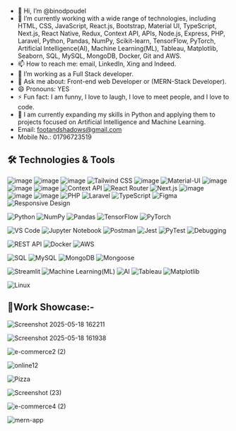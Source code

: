 - 👋 Hi, I’m @binodpoudel
- 🔭 I’m currently working with a wide range of technologies, including HTML, CSS, JavaScript, React.js, Bootstrap, 
      Material UI, TypeScript, Next.js, React Native, Redux, Context API, APIs, Node.js, Express, PHP, Laravel, Python, Pandas, 
      NumPy, Scikit-learn, TensorFlow, PyTorch, Artificial Intelligence(AI), Machine Learning(ML), Tableau, Matplotlib, Seaborn, SQL, MySQL, MongoDB, Docker, Git and AWS.
- 📫 How to reach me: email, LinkedIn, Xing and Indeed.
- 🤔 I’m working as a Full Stack developer.
- 💬 Ask me about: Front-end web Developer or (MERN-Stack Developer).
- 😄 Pronouns: YES
- ⚡ Fun fact: I am funny, I love to laugh, I love to meet people, and I love to code.
- 🌱 I am currently expanding my skills in Python and applying them to projects focused on Artificial Intelligence 
      and Machine Learning.
- Email: footandshadows@gmail.com
- Mobile No.: 01796723519

## 🛠️ Technologies & Tools
![image](https://user-images.githubusercontent.com/52706075/199479221-eb49c50b-de69-404f-87be-19a21c9831b9.png)
![image](https://user-images.githubusercontent.com/52706075/199479481-f3a8aa9e-3edb-4db5-b0de-f507984293c1.png)
![image](https://user-images.githubusercontent.com/52706075/199479636-fa738aed-5ce6-4135-b5b2-9500c3277392.png)
![Tailwind CSS](https://img.shields.io/badge/Tailwind_CSS-06B6D4?style=for-the-badge&logo=tailwindcss&logoColor=white)
![image](https://user-images.githubusercontent.com/52706075/199479728-adce9622-142d-4546-a27d-b5e8c69cf3ad.png)
![Material-UI](https://img.shields.io/badge/Material--UI-0081CB?style=for-the-badge&logo=mui&logoColor=white)
![image](https://user-images.githubusercontent.com/52706075/199479793-be34531f-7f08-4bc5-9d5d-8a184641fc00.png)
![image](https://user-images.githubusercontent.com/52706075/199479521-4f60f5b3-d5d3-45c0-ae57-d4f15c07dff5.png)
![image](https://user-images.githubusercontent.com/52706075/199479556-72c94803-23b6-429b-999c-ef49916ec54e.png)
![Context API](https://img.shields.io/badge/Context_API-61DAFB?style=for-the-badge&logo=react&logoColor=black)
![React Router](https://img.shields.io/badge/React_Router-CA4245?style=for-the-badge&logo=reactrouter&logoColor=white)
![Next.js](https://img.shields.io/badge/Next.js-000000?style=for-the-badge&logo=nextdotjs&logoColor=white)
![image](https://user-images.githubusercontent.com/52706075/199479872-d887687f-1d31-4242-9ebc-2a33082500f0.png)
![image](https://user-images.githubusercontent.com/52706075/199479908-66501df7-077c-4980-8417-cd7b063ce310.png)
![image](https://user-images.githubusercontent.com/52706075/199479967-13eba4b2-3fcf-4009-b825-3ed2b9ceadfd.png)
![PHP](https://img.shields.io/badge/PHP-777BB4?style=for-the-badge&logo=php&logoColor=white)
![Laravel](https://img.shields.io/badge/Laravel-FF2D20?style=for-the-badge&logo=laravel&logoColor=white)
![TypeScript](https://img.shields.io/badge/TypeScript-3178C6?style=for-the-badge&logo=typescript&logoColor=white)
![Figma](https://img.shields.io/badge/Figma-F24E1E?style=for-the-badge&logo=figma&logoColor=white)
![Responsive Design](https://img.shields.io/badge/Responsive_Design-02569B?style=for-the-badge&logo=responsive-design&logoColor=white)

![Python](https://img.shields.io/badge/Python-3776AB?style=for-the-badge&logo=python&logoColor=white)
![NumPy](https://img.shields.io/badge/Numpy-013243?style=for-the-badge&logo=numpy&logoColor=white)
![Pandas](https://img.shields.io/badge/Pandas-150458?style=for-the-badge&logo=pandas&logoColor=white)
![TensorFlow](https://img.shields.io/badge/TensorFlow-FF6F00?style=for-the-badge&logo=tensorflow&logoColor=white)
![PyTorch](https://img.shields.io/badge/PyTorch-EE4C2C?style=for-the-badge&logo=pytorch&logoColor=white)

![VS Code](https://img.shields.io/badge/VS_Code-007ACC?style=for-the-badge&logo=visual-studio-code&logoColor=white)
![Jupyter Notebook](https://img.shields.io/badge/Jupyter_Notebook-F37626?style=for-the-badge&logo=jupyter&logoColor=white)
![Postman](https://img.shields.io/badge/Postman-FF6C37?style=for-the-badge&logo=postman&logoColor=white)
![Jest](https://img.shields.io/badge/Jest-C21325?style=for-the-badge&logo=jest&logoColor=white)
![PyTest](https://img.shields.io/badge/PyTest-0A9EDC?style=for-the-badge&logo=pytest&logoColor=white)
![Debugging](https://img.shields.io/badge/Debugging-4B275F?style=for-the-badge&logo=debug&logoColor=white)

![REST API](https://img.shields.io/badge/REST_API-005571?style=for-the-badge&logo=rest-api&logoColor=white)
![Docker](https://img.shields.io/badge/Docker-2496ED?style=for-the-badge&logo=docker&logoColor=white)
![AWS](https://img.shields.io/badge/AWS-232F3E?style=for-the-badge&logo=amazonaws&logoColor=white)

![SQL](https://img.shields.io/badge/SQL-4479A1?style=for-the-badge&logo=postgresql&logoColor=white)
![MySQL](https://img.shields.io/badge/MySQL-4479A1?style=for-the-badge&logo=mysql&logoColor=white)
![MongoDB](https://img.shields.io/badge/MongoDB-47A248?style=for-the-badge&logo=mongodb&logoColor=white)
![Mongoose](https://img.shields.io/badge/Mongoose-47A248?style=for-the-badge&logo=mongodb&logoColor=white)

![Streamlit](https://img.shields.io/badge/Streamlit-FF4B4B?style=for-the-badge&logo=streamlit&logoColor=white)
![Machine Learning(ML)](https://img.shields.io/badge/Machine_Learning-FF9E0F?style=for-the-badge&logo=machine-learning&logoColor=white)
![AI](https://img.shields.io/badge/Artificial_Intelligence-FF6F61?style=for-the-badge&logo=ai&logoColor=white)
![Tableau](https://img.shields.io/badge/Tableau-E97627?style=for-the-badge&logo=tableau&logoColor=white)
![Matplotlib](https://img.shields.io/badge/Matplotlib-11557C?style=for-the-badge&logo=python&logoColor=white)

![Linux](https://img.shields.io/badge/Linux-FCC624?style=for-the-badge&logo=linux&logoColor=black)

## 🚀Work Showcase:-


![Screenshot 2025-05-18 162211](https://github.com/user-attachments/assets/73c00a45-5bc3-42b9-b81d-4041fa90917b)

![Screenshot 2025-05-18 161938](https://github.com/user-attachments/assets/49ee59db-edda-4c72-8636-f23f7c9f3f6a)

![e-commerce2 (2)](https://user-images.githubusercontent.com/52706075/199478261-1bda1cad-9961-4c8e-8e2b-20cf2f810728.png)

![online12](https://user-images.githubusercontent.com/52706075/199595697-772aedd6-285e-4f55-89b1-3ef4db370f91.png)

![Pizza](https://user-images.githubusercontent.com/52706075/199595044-cc6d19a5-9123-40eb-9d27-65a80fc8c030.png)


![Screenshot (23)](https://user-images.githubusercontent.com/52706075/199595135-2ca7f18c-e7b9-4462-a8a9-0555ac33c315.png)

![e-commerce4 (2)](https://user-images.githubusercontent.com/52706075/199595310-f8894157-8388-428c-b1e5-5fe5e54f43a6.png)

![mern-app](https://user-images.githubusercontent.com/52706075/200584309-7a70ced2-77cb-4fd6-a702-cdb24beaf2d1.png)





